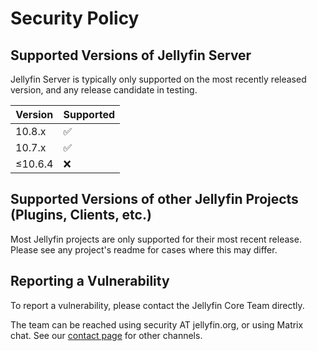 # Security Policy

## Supported Versions of Jellyfin Server
Jellyfin Server is typically only supported on the most recently released version, and any release candidate in testing.

| Version | Supported          |
| ------- | ------------------ |
| 10.8.x  | :white_check_mark: |
| 10.7.x  | :white_check_mark: |
| ≤10.6.4 | :x:                |

## Supported Versions of other Jellyfin Projects (Plugins, Clients, etc.)
Most Jellyfin projects are only supported for their most recent release. Please see any project's readme for cases where this may differ.

## Reporting a Vulnerability
To report a vulnerability, please contact the Jellyfin Core Team directly.

The team can be reached using security AT jellyfin.org, or using Matrix chat. See our [contact page](https://jellyfin.org/contact) for other channels.
